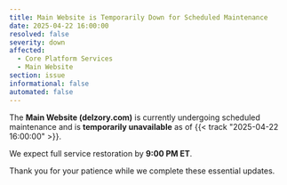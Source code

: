 ```yaml
---
title: Main Website is Temporarily Down for Scheduled Maintenance
date: 2025-04-22 16:00:00
resolved: false
severity: down
affected:
  - Core Platform Services
  - Main Website
section: issue
informational: false
automated: false
---
```


The **Main Website (delzory.com)** is currently undergoing scheduled maintenance and is **temporarily unavailable** as of {{< track "2025-04-22 16:00:00" >}}.

We expect full service restoration by **9:00 PM ET**.

Thank you for your patience while we complete these essential updates.
